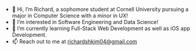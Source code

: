 - 👋 Hi, I’m Richard, a sophomore student at Cornell University pursuing a major in Computer Science with a minor in UX!
- 👀 I’m interested in Software Engineering and Data Science!
- 🌱 I’m currently learning Full-Stack Web Development as well as iOS app Development.
- 📫 Reach out to me at richardshkim04@gmail.com

<!---
richardshkimm/richardshkimm is a ✨ special ✨ repository because its `README.md` (this file) appears on your GitHub profile.
You can click the Preview link to take a look at your changes.
--->
